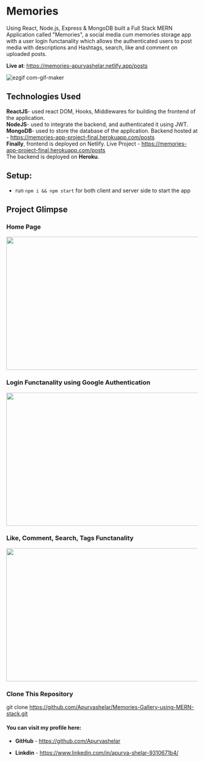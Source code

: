 # Memories
Using React, Node.js, Express & MongoDB built a Full Stack MERN Application called "Memories", a social media cum memories storage app with a user login functanality which allows the authenticated users to post media with descriptions and Hashtags, search, like and comment on uploaded posts.   
 
   
   **Live at**: https://memories-apurvashelar.netlify.app/posts    
   
   
    

![ezgif com-gif-maker](https://user-images.githubusercontent.com/57897678/163686918-0b7fe874-12e3-4b61-aa23-c62ae3d7fba7.gif)


## Technologies Used  
  **ReactJS**- used react DOM, Hooks, Middlewares for building the frontend of the application.   
  **NodeJS**- used to integrate the backend, and authenticated it using JWT.   
  **MongoDB**- used to store the database of the application. Backend hosted at - https://memories-app-project-final.herokuapp.com/posts  
  **Finally**, frontend is deployed on Netlify. Live Project - https://memories-app-project-final.herokuapp.com/posts  
  The backend is deployed on **Heroku**.       
  
## Setup:
- run ```npm i && npm start``` for both client and server side to start the app

## Project Glimpse  
### Home Page  
  <img src="https://user-images.githubusercontent.com/57897678/163686359-41a31d87-57e5-4b87-bfa0-ea1c67fae5ef.png" width="700" height="350">    
  
### Login Functanality using Google Authentication
  <img src="https://user-images.githubusercontent.com/57897678/163686364-48999223-9ea8-49d8-8fb4-356865117ec7.png" width="700" height="350">  

### Like, Comment, Search, Tags Functanality
  <img src="https://user-images.githubusercontent.com/57897678/163686369-8161f611-f086-491e-80d4-966d58a13798.png" width="700" height="350">  



### Clone This Repository  

git clone  https://github.com/Apurvashelar/Memories-Gallery-using-MERN-stack.git  









#### You can visit my profile here:  

* **GitHub** - https://github.com/Apurvashelar  

* **Linkdin** - https://www.linkedin.com/in/apurva-shelar-9310671b4/  

